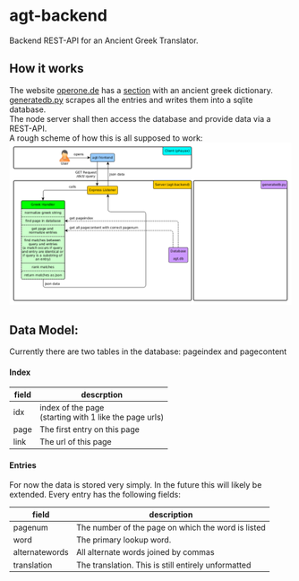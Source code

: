 # agt-backend
Backend REST-API for an Ancient Greek Translator.
  

## How it works
The website [operone.de](http://operone.de) has a [section](http://operone.de/altspr/wadinhalt.html) with an ancient greek dictionary.  
[generatedb.py](generatedb.py) scrapes all the entries and writes them into a sqlite database.  
The node server shall then access the database and provide data via a REST-API.  
A rough scheme of how this is all supposed to work:  
<img src="concept/concept.png" width=700px>


## Data Model:
Currently there are two tables in the database:
pageindex and pagecontent

#### Index
| field | descrption |
|-------|------------|
| idx   | index of the page <br> (starting with 1 like the page urls) 
| page  | The first entry on this page |
| link  | The url of this page |

#### Entries
For now the data is stored very simply. In the future this will likely be extended.
Every entry has the following fields:

|    field       |   description                                      |
|----------------|----------------------------------------------------|
| pagenum        | The number of the page on which the word is listed |
| word           | The primary lookup word.                           |
| alternatewords | All alternate words joined by commas               |
| translation    | The translation. This is still entirely unformatted|
  
